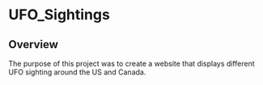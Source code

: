 # UFO_Sightings

## Overview 

The purpose of this project was to create a website that displays different UFO sighting around the US and Canada.

